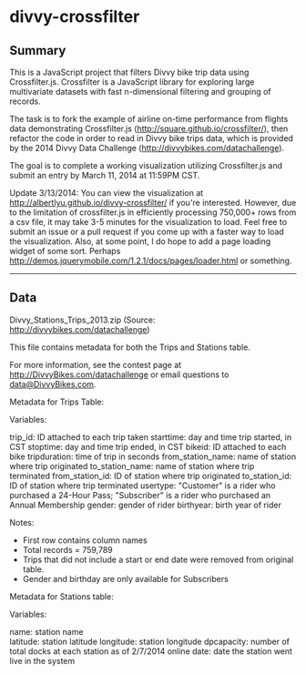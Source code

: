 divvy-crossfilter
=============

## Summary
This is a JavaScript project that filters Divvy bike trip data using Crossfilter.js. Crossfilter is a JavaScript library for exploring large multivariate datasets with fast n-dimensional filtering and grouping of records.

The task is to fork the example of airline on-time performance from flights data demonstrating Crossfilter.js (http://square.github.io/crossfilter/), then refactor the code in order to read in Divvy bike trips data, which is provided by the 2014 Divvy Data Challenge (http://divvybikes.com/datachallenge).

The goal is to complete a working visualization utilizing Crossfilter.js and submit an entry by March 11, 2014 at 11:59PM CST.

Update 3/13/2014: You can view the visualization at http://albertlyu.github.io/divvy-crossfilter/ if you're interested. However, due to the limitation of crossfilter.js in efficiently processing 750,000+ rows from a csv file, it may take 3-5 minutes for the visualization to load. Feel free to submit an issue or a pull request if you come up with a faster way to load the visualization. Also, at some point, I do hope to add a page loading widget of some sort. Perhaps http://demos.jquerymobile.com/1.2.1/docs/pages/loader.html or something.

---

## Data
Divvy_Stations_Trips_2013.zip
(Source: http://divvybikes.com/datachallenge)

This file contains metadata for both the Trips and Stations table.

For more information, see the contest page at http://DivvyBikes.com/datachallenge or email questions to data@DivvyBikes.com. 


Metadata for Trips Table:

Variables:

trip_id: ID attached to each trip taken
starttime: day and time trip started, in CST
stoptime: day and time trip ended, in CST
bikeid: ID attached to each bike
tripduration: time of trip in seconds 
from_station_name: name of station where trip originated
to_station_name: name of station where trip terminated 
from_station_id: ID of station where trip originated
to_station_id: ID of station where trip terminated
usertype: "Customer" is a rider who purchased a 24-Hour Pass; "Subscriber" is a rider who purchased an Annual Membership
gender: gender of rider
birthyear: birth year of rider


Notes:

* First row contains column names
* Total records = 759,789
* Trips that did not include a start or end date were removed from original table.
* Gender and birthday are only available for Subscribers



Metadata for Stations table:

Variables:

name: station name    
latitude: station latitude
longitude: station longitude
dpcapacity: number of total docks at each station as of 2/7/2014
online date: date the station went live in the system
